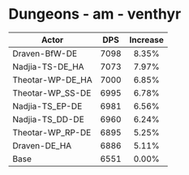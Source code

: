 # Dungeons - am - venthyr
| Actor | DPS | Increase |
|---|:---:|:---:|
|Draven-BfW-DE|7098|8.35%|
|Nadjia-TS-DE_HA|7073|7.97%|
|Theotar-WP-DE_HA|7000|6.85%|
|Theotar-WP_SS-DE|6995|6.78%|
|Nadjia-TS_EP-DE|6981|6.56%|
|Nadjia-TS_DD-DE|6960|6.24%|
|Theotar-WP_RP-DE|6895|5.25%|
|Draven-DE_HA|6886|5.11%|
|Base|6551|0.00%|
